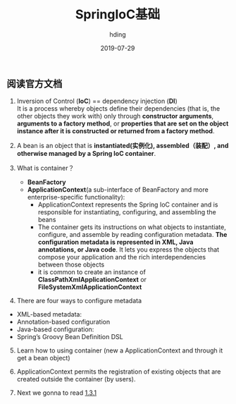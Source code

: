 ﻿---
layout:  post
title:   SpringIoC基础
date:    2019-07-29
author: hding
catalog: true
tags:
   - Spring
---  
## 阅读官方文档
1. Inversion of Control (**IoC**)  ==   dependency injection (**DI**)  
It is a process whereby objects define their dependencies (that is, the other objects they work with) only through **constructor arguments**, **arguments to a factory method**, or **properties that are set on the object instance after it is constructed or returned from a factory method**.  

2. A bean is an object that is **instantiated(实例化), assembled（装配）, and otherwise managed by a Spring IoC container**.  

3. What is container？
   - **BeanFactory**  
   - **ApplicationContext**(a sub-interface of BeanFactory and more enterprise-specific      functionality):  
        - ApplicationContext represents the Spring IoC container and is responsible for instantiating, configuring, and assembling the beans
        - The container gets its instructions on what objects to instantiate, configure, and assemble by reading configuration metadata. **The configuration metadata is represented in XML, Java annotations, or Java code**. It lets you express the objects that compose your application and the rich interdependencies between those objects
        - it is common to create an instance of **ClassPathXmlApplicationContext** or **FileSystemXmlApplicationContext**  

4. There are four ways to configure metadata
- XML-based metadata:
- Annotation-based configuration
- Java-based configuration:
- Spring’s Groovy Bean Definition DSL  

5. Learn how to using container (new a ApplicationContext and through it get a bean object)  

6. ApplicationContext permits the registration of existing objects that are created outside the container (by users).  

7. Next we gonna to read [1.3.1](https://docs.spring.io/spring/docs/5.1.8.RELEASE/spring-framework-reference/core.html#beans-factory-class)
   








